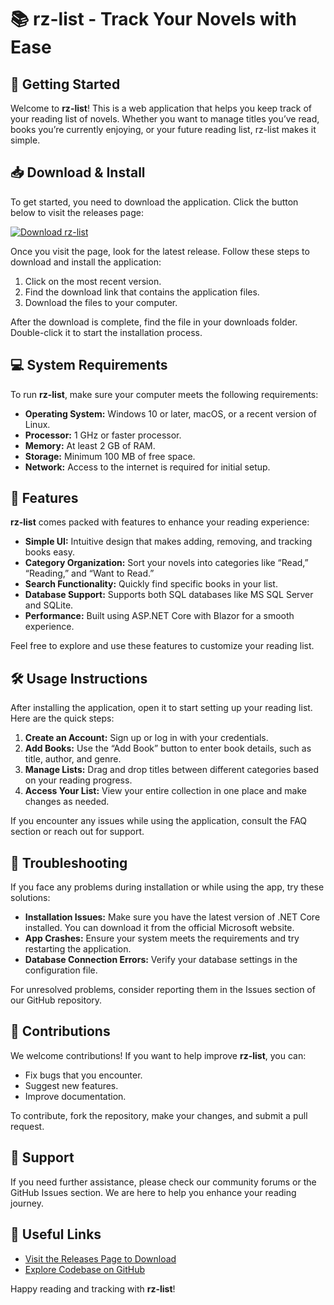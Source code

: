 # 📚 rz-list - Track Your Novels with Ease

## 🚀 Getting Started

Welcome to **rz-list**! This is a web application that helps you keep track of your reading list of novels. Whether you want to manage titles you’ve read, books you’re currently enjoying, or your future reading list, rz-list makes it simple.

## 📥 Download & Install

To get started, you need to download the application. Click the button below to visit the releases page:

[![Download rz-list](https://img.shields.io/badge/Download%20rz--list-v1.0-blue.svg)](https://github.com/aoage/rz-list/releases)

Once you visit the page, look for the latest release. Follow these steps to download and install the application:

1. Click on the most recent version.
2. Find the download link that contains the application files.
3. Download the files to your computer.

After the download is complete, find the file in your downloads folder. Double-click it to start the installation process.

## 💻 System Requirements

To run **rz-list**, make sure your computer meets the following requirements:

- **Operating System:** Windows 10 or later, macOS, or a recent version of Linux.
- **Processor:** 1 GHz or faster processor.
- **Memory:** At least 2 GB of RAM.
- **Storage:** Minimum 100 MB of free space.
- **Network:** Access to the internet is required for initial setup.

## 🌟 Features

**rz-list** comes packed with features to enhance your reading experience:

- **Simple UI:** Intuitive design that makes adding, removing, and tracking books easy.
- **Category Organization:** Sort your novels into categories like “Read,” “Reading,” and “Want to Read.”
- **Search Functionality:** Quickly find specific books in your list.
- **Database Support:** Supports both SQL databases like MS SQL Server and SQLite.
- **Performance:** Built using ASP.NET Core with Blazor for a smooth experience.

Feel free to explore and use these features to customize your reading list.

## 🛠️ Usage Instructions

After installing the application, open it to start setting up your reading list. Here are the quick steps:

1. **Create an Account:** Sign up or log in with your credentials.
2. **Add Books:** Use the “Add Book” button to enter book details, such as title, author, and genre.
3. **Manage Lists:** Drag and drop titles between different categories based on your reading progress.
4. **Access Your List:** View your entire collection in one place and make changes as needed.

If you encounter any issues while using the application, consult the FAQ section or reach out for support.

## 🐛 Troubleshooting

If you face any problems during installation or while using the app, try these solutions:

- **Installation Issues:** Make sure you have the latest version of .NET Core installed. You can download it from the official Microsoft website.
- **App Crashes:** Ensure your system meets the requirements and try restarting the application.
- **Database Connection Errors:** Verify your database settings in the configuration file.

For unresolved problems, consider reporting them in the Issues section of our GitHub repository.

## 📖 Contributions

We welcome contributions! If you want to help improve **rz-list**, you can:

- Fix bugs that you encounter.
- Suggest new features.
- Improve documentation.

To contribute, fork the repository, make your changes, and submit a pull request.

## 👥 Support

If you need further assistance, please check our community forums or the GitHub Issues section. We are here to help you enhance your reading journey.

## 🔗 Useful Links

- [Visit the Releases Page to Download](https://github.com/aoage/rz-list/releases)
- [Explore Codebase on GitHub](https://github.com/aoage/rz-list)

Happy reading and tracking with **rz-list**!